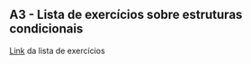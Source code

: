 ## A3 - Lista de exercícios sobre estruturas condicionais

[Link](https://drive.google.com/file/d/1p_z16TyNUNmXsMPd7E9VK0MYMJS4vnMe/view?usp=sharing) da lista de exercícios